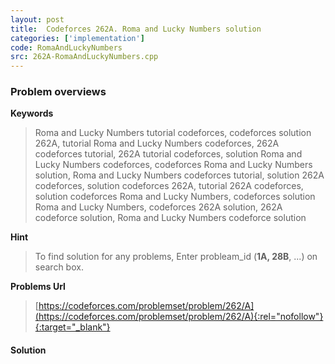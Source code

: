 ```yaml
---
layout: post
title:  Codeforces 262A. Roma and Lucky Numbers solution
categories: ['implementation']
code: RomaAndLuckyNumbers
src: 262A-RomaAndLuckyNumbers.cpp
---
```

### **Problem overviews**

**Keywords**
> Roma and Lucky Numbers tutorial codeforces, codeforces solution 262A, tutorial Roma and Lucky Numbers codeforces, 262A codeforces tutorial, 262A tutorial codeforces, solution Roma and Lucky Numbers codeforces, codeforces Roma and Lucky Numbers solution, Roma and Lucky Numbers codeforces tutorial, solution 262A codeforces, solution codeforces 262A, tutorial 262A codeforces, solution codeforces Roma and Lucky Numbers, codeforces solution Roma and Lucky Numbers, codeforces 262A solution, 262A codeforce solution, Roma and Lucky Numbers codeforce solution

**Hint**
> To find solution for any problems, Enter probleam_id (**1A, 28B**, ...) on search box. 

**Problems Url**
> [https://codeforces.com/problemset/problem/262/A](https://codeforces.com/problemset/problem/262/A){:rel="nofollow"}{:target="_blank"}

#### **Solution**



